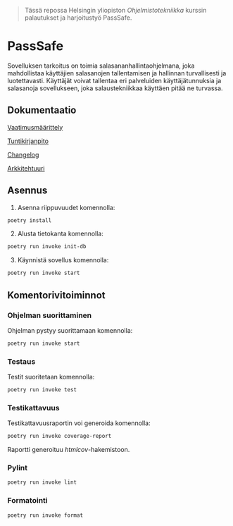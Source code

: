 >Tässä repossa Helsingin yliopiston *Ohjelmistotekniikka* kurssin palautukset ja harjoitustyö PassSafe.
# PassSafe

Sovelluksen tarkoitus on toimia salasananhallintaohjelmana, joka mahdollistaa käyttäjien salasanojen tallentamisen ja hallinnan turvallisesti ja luotettavasti. Käyttäjät voivat tallentaa eri palveluiden käyttäjätunnuksia ja salasanoja sovellukseen, joka salaustekniikkaa käyttäen pitää ne turvassa.


## Dokumentaatio

[Vaatimusmäärittely](https://github.com/MineTech0/ot-harjoitustyo/blob/master/dokumentaatio/vaatimusmaarittely.md)

[Tuntikirjanpito](https://github.com/MineTech0/ot-harjoitustyo/blob/master/dokumentaatio/tuntikirjanpito.md)

[Changelog](https://github.com/MineTech0/ot-harjoitustyo/blob/master/dokumentaatio/changelog.md)

[Arkkitehtuuri](https://github.com/MineTech0/ot-harjoitustyo/blob/master/dokumentaatio/arkkitehtuuri.md)

## Asennus

1. Asenna riippuvuudet komennolla:

```bash
poetry install
```
2. Alusta tietokanta komennolla:

```bash
poetry run invoke init-db
```

3. Käynnistä sovellus komennolla:

```bash
poetry run invoke start
```

## Komentorivitoiminnot

### Ohjelman suorittaminen

Ohjelman pystyy suorittamaan komennolla:

```bash
poetry run invoke start
```

### Testaus

Testit suoritetaan komennolla:

```bash
poetry run invoke test
```

### Testikattavuus

Testikattavuusraportin voi generoida komennolla:

```bash
poetry run invoke coverage-report
```

Raportti generoituu _htmlcov_-hakemistoon.

### Pylint

```bash
poetry run invoke lint
```

### Formatointi

```bash
poetry run invoke format
```
